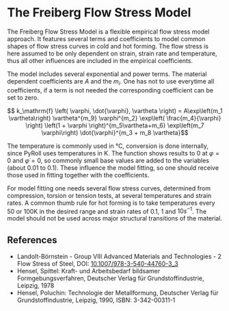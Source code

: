 # The Freiberg Flow Stress Model

The Freiberg Flow Stress Model is a flexible empirical flow stress model approach. It features several terms and
coefficients to model common shapes of flow stress curves in cold and hot forming. The flow stress is here assumed to be
only dependent on strain, strain rate and temperature, thus all other influences are included in the empirical
coefficients.

The model includes several exponential and power terms. The material dependent coefficients are $`A`$ and the $`m_i`$.
One has not to use everytime all coefficients, if a term is not needed the corresponding coefficient can be set to zero.

```math
    k_\mathrm{f} \left( \varphi, \dot{\varphi}, \vartheta \right) =
    A\exp\left(m_1 \vartheta\right) \vartheta^{m_9} 
    \varphi^{m_2} \exp\left( \frac{m_4}{\varphi} \right) 
    \left(1 + \varphi \right)^{m_5\vartheta+m_6} \exp\left(m_7 \varphi\right)
    \dot{\varphi}^{m_3 + m_8 \vartheta}
```

The temperature is commonly used in °C, conversion is done internally, since PyRoll uses temperatures in K. The function
shows results to 0 at $`\varphi = 0`$ and $`\dot{\varphi} = 0`$, so commonly small base values are added to the
variables (about 0.01 to 0.1). These influence the model fitting, so one should receive those used in fitting together
with the coefficients.

For model fitting one needs several flow stress curves, determined from compression, torsion or tension tests, at
several temperatures and strain rates. A common thumb rule for hot forming is to take temperatures every $`50`$ or
$`100 \mathrm{K}`$ in the desired range and strain rates of $`0.1`$, $`1`$ and $`10 s^{-1}`$. The model should not be
used across major structural transitions of the material.

## References

- Landolt-Börnstein - Group VIII Advanced Materials and Technologies - 2 Flow Stress of Steel,
  DOI: [10.1007/978-3-540-44760-3_3](https://doi.org/10.1007/978-3-540-44760-3_3)
- Hensel, Spittel: Kraft- und Arbeitsbedarf bildsamer Formgebungsverfahren, Deutscher Verlag für Grundstoffindustrie,
  Leipzig, 1978
- Hensel, Poluchin: Technologie der Metallformung, Deutscher Verlag für Grundstoffindustrie, Leipzig, 1990, ISBN:
  3-342-00311-1